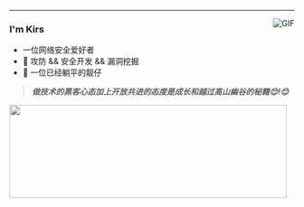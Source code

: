 ---
<img align="right" alt="GIF" src="https://raw.githubusercontent.com/JoeyBling/JoeyBling/master/pic/pusheencode.gif" />

### I'm Kirs

- 一位网络安全爱好者
- 🌱 攻防 && 安全开发 && 漏洞挖掘
- 💬 一位已经躺平的靓仔



> ***做技术的黑客心态加上开放共进的态度是成长和越过高山幽谷的秘籍😊!😊***

<img align="left" width="490" height="165" src="https://github-readme-stats.vercel.app/api?username=Kirs654&show_icons=true&hide_border=false&line_height=20&title_color=f69673&icon_color=1b93c9&show_owner=true"/>
